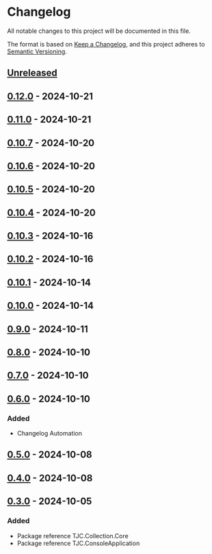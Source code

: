 # Changelog

All notable changes to this project will be documented in this file.

The format is based on [Keep a Changelog](https://keepachangelog.com/en/1.1.0/),
and this project adheres to [Semantic Versioning](https://semver.org/spec/v2.0.0.html).

## [Unreleased]

## [0.12.0] - 2024-10-21

## [0.11.0] - 2024-10-21

## [0.10.7] - 2024-10-20

## [0.10.6] - 2024-10-20

## [0.10.5] - 2024-10-20

## [0.10.4] - 2024-10-20

## [0.10.3] - 2024-10-16

## [0.10.2] - 2024-10-16

## [0.10.1] - 2024-10-14

## [0.10.0] - 2024-10-14

## [0.9.0] - 2024-10-11

## [0.8.0] - 2024-10-10

## [0.7.0] - 2024-10-10

## [0.6.0] - 2024-10-10

### Added

- Changelog Automation

## [0.5.0] - 2024-10-08

## [0.4.0] - 2024-10-08

## [0.3.0] - 2024-10-05

### Added

- Package reference TJC.Collection.Core
- Package reference TJC.ConsoleApplication

[Unreleased]: https://github.com/TJC-Tools/TJC.Collection.Console/compare/v0.12.0...HEAD

[0.12.0]: https://github.com/TJC-Tools/TJC.Collection.Console/compare/v0.11.0...v0.12.0

[0.11.0]: https://github.com/TJC-Tools/TJC.Collection.Console/compare/v0.10.7...v0.11.0

[0.10.7]: https://github.com/TJC-Tools/TJC.Collection.Console/compare/v0.10.6...v0.10.7

[0.10.6]: https://github.com/TJC-Tools/TJC.Collection.Console/compare/v0.10.5...v0.10.6

[0.10.5]: https://github.com/TJC-Tools/TJC.Collection.Console/compare/v0.10.4...v0.10.5

[0.10.4]: https://github.com/TJC-Tools/TJC.Collection.Console/compare/v0.10.3...v0.10.4

[0.10.3]: https://github.com/TJC-Tools/TJC.Collection.Console/compare/v0.10.2...v0.10.3

[0.10.2]: https://github.com/TJC-Tools/TJC.Collection.Console/compare/v0.10.1...v0.10.2

[0.10.1]: https://github.com/TJC-Tools/TJC.Collection.Console/compare/v0.10.0...v0.10.1

[0.10.0]: https://github.com/TJC-Tools/TJC.Collection.Console/compare/v0.9.0...v0.10.0

[0.9.0]: https://github.com/TJC-Tools/TJC.Collection.Console/compare/v0.8.0...v0.9.0

[0.8.0]: https://github.com/TJC-Tools/TJC.Collection.Console/compare/v0.7.0...v0.8.0

[0.7.0]: https://github.com/TJC-Tools/TJC.Collection.Console/compare/v0.6.0...v0.7.0

[0.6.0]: https://github.com/TJC-Tools/TJC.Collection.Console/compare/v0.5.0...v0.6.0

[0.5.0]: https://github.com/TJC-Tools/TJC.Collection.Console/compare/v0.4.0...v0.5.0

[0.4.0]: https://github.com/TJC-Tools/TJC.Collection.Console/compare/v0.3.0...v0.4.0

[0.3.0]: https://github.com/TJC-Tools/TJC.Collection.Console/releases/tag/v0.3.0
